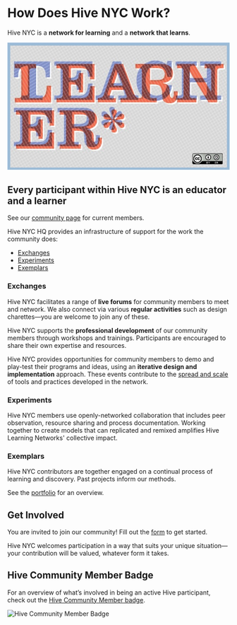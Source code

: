 # How Does Hive NYC Work?

Hive NYC is a **network for learning** and a **network that learns**.

![Teacher Learner](../images/teacherlearner.jpeg)

## Every participant within Hive NYC is an educator and a learner

See our [community page](http://hivenyc.org/community) for current members.

Hive NYC HQ provides an infrastructure of support for the work the community does:
* [Exchanges](#exchanges)
* [Experiments](#experiments)
* [Exemplars](#exemplars)

### Exchanges

Hive NYC facilitates a range of **live forums** for community members to meet and network. We also connect via various **regular activities** such as design charettes—you are welcome to join any of these.

Hive NYC supports the **professional development** of our community members through workshops and trainings. Participants are encouraged to share their own expertise and resources.

Hive NYC provides opportunities for community members to demo and play-test their programs and ideas, using an **iterative design and implementation** approach. These events contribute to the [spread and scale](spread_and_scale.html) of tools and practices developed in the network.

### Experiments

Hive NYC members use openly-networked collaboration that includes peer observation, resource sharing and process documentation. Working together to create models that can replicated and remixed amplifies Hive Learning Networks' collective impact.

<!--![Hive Learning Networks](../images/hive-codesign.jpg)-->

### Exemplars

Hive NYC contributors are together engaged on a continual process of learning and discovery. Past projects inform our methods.

See the [portfolio](http://hivenyc.org/portfolio/) for an overview.

## Get Involved

You are invited to join our community! Fill out the [form](https://docs.google.com/forms/d/1dWGAELcYQUWvjGmeh-VTPWbaxb7C3J5dp4lzSJsm-Gw) to get started.

Hive NYC welcomes participation in a way that suits your unique situation—your contribution will be valued, whatever form it takes.

## Hive Community Member Badge

For an overview of what’s involved in being an active Hive participant, check out the [Hive Community Member badge](https://webmaker.org/en-US/badges/hive-community-member).

![Hive Community Member Badge](https://stuff.webmaker.org/badges/hive-community-member.png)

